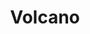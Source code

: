 ---
layout: place
title: "Volcano"
permalink: /texas/odessa/volcano.html
stateAbbr: TX
stateName: Texas
cityName: Odessa
place_id: ChIJzREzpivP-4YRd4Fc9BGpJcE
photos:
  - name: >-
      places/ChIJzREzpivP-4YRd4Fc9BGpJcE/photos/AeeoHcJ0DcVFZyeTBUnHa5vJXzfAMGF9tcOr3wTKgwtJ95Wc7XrSkUCyHI3aziht79SlA2J2WRcvk9hA-OGR5zX3NeLVhZyOXc8UryGgBMgbIWjbyIiGA_3EYREI9fX68CiIIrL0V_I61TmWZPGFkoLaoJ8MRp0d3EH4qagkhR28gbXGL83a26zAqZdG6LcpiH4yKzp51tOCF-b_3xgSyM_EVLStbaDKABNF4Yfq9BJDYcGD6vSAn2uHLzPPbzlXNUu1R05_chogfAsZhOPQjia6-IMPa3bJ-jswtvb9qD3-ynI_Y5-cgEsZzkmkRjgKr53hTPl0jGdWFGOVblPNDdOuwbJ1ZkBN7GoFROg1KtM8WaWcx45OX6wUrVktRT0-CgVo93f69mTL2jBp9bxFX8aETIq729VM2689_IConHfS0dAfhA
    widthPx: 4032
    heightPx: 2268
    authorAttributions:
      - displayName: Monica Carne-McPherson
        uri: https://maps.google.com/maps/contrib/110244829637263031385
        photoUri: >-
          https://lh3.googleusercontent.com/a-/ALV-UjVW1DAvgNhczms_6fQHKmKyW1xrXxQTEBr6bG-RQYvHOTi-SO-c3A=s100-p-k-no-mo
    flagContentUri: >-
      https://www.google.com/local/imagery/report/?cb_client=maps_api_places.places_api&image_key=!1e10!2sCIHM0ogKEICAgID4t4CzaA&hl=en-US
    googleMapsUri: >-
      https://www.google.com/maps/place//data=!3m4!1e2!3m2!1sCIHM0ogKEICAgID4t4CzaA!2e10!4m2!3m1!1s0x86fbcf2ba63311cd:0xc125a911f45c8177
  - name: >-
      places/ChIJzREzpivP-4YRd4Fc9BGpJcE/photos/AeeoHcIky4l7tqy67KAYnP34aToGjY0RVXRplhnUpkcdaC3VSj-CfT4VHgyT-rFrk29vpXsfntA7u2r2PKXJN6yZhMh7BS3EZefqHRGVW9XQQjuBcvHU4WOF_cwal5Ps5_a_ctfbMJV9qFyIJ8eC5gj1Jwzzv_xtLYe0MRsD7PzhgLf1PRT5B6-ns4dhcjiskA4tjO7l-z0yD2ijJaDSoDGeJV-ncysmEhxCrhWacMPRax0FdgEwxIuDA__TcI9kPCds8Nq0qefvhgmTbqAAJtYaZx9LLjm3cTxlYy_DtFWQnsPnrUq5SUNYEh0x5G_wWXTv60EP7SbX3VMje6UEBFXlwr3YwTW3G3ObxtxMWqxBKGAUDc4MzWi4PSIaS9q_5s_fRjBO9koGn_EEMZRGbghu6DBaCSBo6qMC-m7gASREPUmszA
    widthPx: 4800
    heightPx: 3600
    authorAttributions:
      - displayName: C. Castillo
        uri: https://maps.google.com/maps/contrib/103477083320839840906
        photoUri: >-
          https://lh3.googleusercontent.com/a/ACg8ocK4sR9O_s4gInfLkXoXFqyRb3NM2BtKSRaRrYeI1BeKSFU5ppE=s100-p-k-no-mo
    flagContentUri: >-
      https://www.google.com/local/imagery/report/?cb_client=maps_api_places.places_api&image_key=!1e10!2sCIHM0ogKEICAgICGi4rwLQ&hl=en-US
    googleMapsUri: >-
      https://www.google.com/maps/place//data=!3m4!1e2!3m2!1sCIHM0ogKEICAgICGi4rwLQ!2e10!4m2!3m1!1s0x86fbcf2ba63311cd:0xc125a911f45c8177
  - name: >-
      places/ChIJzREzpivP-4YRd4Fc9BGpJcE/photos/AeeoHcIVOua04x1eNjClf7Lx9IMj-keya2SsUzxkzlswluwx_GGzKjd-e0xRbnuY_v1Z4Qxgw-D6KtWKnPbHFaOmLV2EUiIXo6y0W33PBhNPdlXR2o4w0gB8ys-nl8KKh_34Yr7WrM_VOiTxxz7zbFxrDh3r-YUi02sib0q7GXCGoWooW60ptwJBEUWRr1GVGJp0zzmL6b3RSx20FZFvUEN0sPypfMknvp7S-ZnaXjPuvJpCbwBWbpqi7tOpYY6ljdiaf6FcHMD2iB4tAIwA-vu6BdN_p7vNTt7mt5McPj8cj3FQEZQ3lOUTc8z26iHunzxxgH0q7rPLUAmPXph6jbTqdFJ6ltXVyKQhglLJ-BUy691KTnX-T4f_189w6XPLHo7chWb3F7F7VVP4A5bSYYIC0nKbn5b9ZWWzCkyzAx4fggdaAS0
    widthPx: 3024
    heightPx: 4032
    authorAttributions:
      - displayName: Darby Jackson
        uri: https://maps.google.com/maps/contrib/110008776477371082932
        photoUri: >-
          https://lh3.googleusercontent.com/a-/ALV-UjWG1FcbqL6FnW1CMx4Fwfj7PHNoDH5C9rpNqAeRi8b2hVVOEvRe=s100-p-k-no-mo
    flagContentUri: >-
      https://www.google.com/local/imagery/report/?cb_client=maps_api_places.places_api&image_key=!1e10!2sCIHM0ogKEICAgMCw1KGCxgE&hl=en-US
    googleMapsUri: >-
      https://www.google.com/maps/place//data=!3m4!1e2!3m2!1sCIHM0ogKEICAgMCw1KGCxgE!2e10!4m2!3m1!1s0x86fbcf2ba63311cd:0xc125a911f45c8177
  - name: >-
      places/ChIJzREzpivP-4YRd4Fc9BGpJcE/photos/AeeoHcI_p5SY8q_ixPgUQfwNEUQBUuRJGqxUlcxYQQ0fnvqvssWvEYsap5kb1BkOhI-aiyFh86P6maoCgIuWoi1O6lL9rM82mm6fiqA8Zy8_SeJFJMojX8lh7DsiK2TYb4kDeNiMGHz04cFyCvSDCDYdjKc0an-1kUMFgYtx9FHquovo08HNBDlq0HB47xIZxfrFCypX6rScIdK0x1Ga7dlYqTE-5nS0XE9hMOfxY4hs2SsEsXN3EONFpCct6ropnsrsKhnjZD9QDTe2OHzB_IdGll2VFoo_E2-xmeoS8mx8_H49j_7N1KJ7mObM37v_edc0jJhylMoV-XFFMWVQMvs2terYSCYgSBzKQa8S7eJBqwlde1g_VLmY32Mo30lnPa92HuGpepW7dE60ybTcolTFiVl6mbuCD17RxXjcq4tO9h1_1Ovm
    widthPx: 3000
    heightPx: 4000
    authorAttributions:
      - displayName: Ana karen
        uri: https://maps.google.com/maps/contrib/113266073851661578767
        photoUri: >-
          https://lh3.googleusercontent.com/a-/ALV-UjUoqSjVqPD5I1RvbwvKBMl4idJzLH4kuOnhYXXlocfkIa-6WRvH=s100-p-k-no-mo
    flagContentUri: >-
      https://www.google.com/local/imagery/report/?cb_client=maps_api_places.places_api&image_key=!1e10!2sCIHM0ogKEICAgMDAiqKxyAE&hl=en-US
    googleMapsUri: >-
      https://www.google.com/maps/place//data=!3m4!1e2!3m2!1sCIHM0ogKEICAgMDAiqKxyAE!2e10!4m2!3m1!1s0x86fbcf2ba63311cd:0xc125a911f45c8177
  - name: >-
      places/ChIJzREzpivP-4YRd4Fc9BGpJcE/photos/AeeoHcIHH3oIjGOVHqCjbKboOsICD2Qa7B77JQFj-0ivKFhX5Prx_OkBuNOV_taFyp3F8HXJLQxeRymV7NUBEYpytSrHQn2zXesFhFLYAEOzsPbzn0OeBf2mVOzUcP4XOG-3USP0qK_6zH-jA-xFqAeNfGAmeVXatAcdeki8jnxILDpCHkrp81zzdbdhGQSurKj4BTwVqb-0pzFq-uMpkS0d17kYTlijHRofgH2nmLkx3_S3NmHVTdTcGwGIIGMBWjByNw7_w7_2QDmme8PvTqacFRwYk0FfLBhR1HiqG3M72W-bjbdUReiqp5biv7TjotNpMJSm5FmXr_cX5DJiRvnEGh0CewoezeR56VgBcicRtU7KulChB_OUQ32JfPPdxH4LqHjtHwSE_8NiTLOWSy0R3ypdYWinWSVfv9ioU7s4IPc
    widthPx: 3024
    heightPx: 4032
    authorAttributions:
      - displayName: Darby Jackson
        uri: https://maps.google.com/maps/contrib/110008776477371082932
        photoUri: >-
          https://lh3.googleusercontent.com/a-/ALV-UjWG1FcbqL6FnW1CMx4Fwfj7PHNoDH5C9rpNqAeRi8b2hVVOEvRe=s100-p-k-no-mo
    flagContentUri: >-
      https://www.google.com/local/imagery/report/?cb_client=maps_api_places.places_api&image_key=!1e10!2sCIHM0ogKEICAgIDL_oauIw&hl=en-US
    googleMapsUri: >-
      https://www.google.com/maps/place//data=!3m4!1e2!3m2!1sCIHM0ogKEICAgIDL_oauIw!2e10!4m2!3m1!1s0x86fbcf2ba63311cd:0xc125a911f45c8177
  - name: >-
      places/ChIJzREzpivP-4YRd4Fc9BGpJcE/photos/AeeoHcKfW8EIqD1iWZCM8cchUtVhMvKaNQbz8J1tbJaT58-GnodvDNk_TisOSA4OnPyc9punybPVoaTMQVKeQA8LBOxtp5KUDtYuiawOJtQRBy7het2II5Ek9RFu_co9PsYEuycExL3Oy4_Pskfy95-wK-zfjtabZhu3DcPcyeOB79obyuO9WUVGbJzvVlGZNkSqAyrItA57hL47dYHHdjDV2k9cEmXBi85QfyOCFi8uBEH7upeBy4PkA3Xpz8nLVdpXV1RDJIqu7ggCW3FLQR8gbK1AjejbSm-FcrXXPCX0GQy3oE7hXWVlE7Eyy66-fUJvuqxLnJLorOlMZje7CeJzxuYlI9xX8vutqVdsxpZcG1pScT9Hd6pmMpMs5WmEKhH1Oc6ufHq3cpG2GETZk0ceV-rj2MtGao6xNS0T-zFipqUOMutK
    widthPx: 1816
    heightPx: 4032
    authorAttributions:
      - displayName: Flex Von
        uri: https://maps.google.com/maps/contrib/116154821938240513010
        photoUri: >-
          https://lh3.googleusercontent.com/a-/ALV-UjWHrf4PWIspkadfT8i2Q5l0TH2JeerRbwtCFqN1sliPvpkiZaNHNQ=s100-p-k-no-mo
    flagContentUri: >-
      https://www.google.com/local/imagery/report/?cb_client=maps_api_places.places_api&image_key=!1e10!2sCIHM0ogKEICAgMCgtrDrigE&hl=en-US
    googleMapsUri: >-
      https://www.google.com/maps/place//data=!3m4!1e2!3m2!1sCIHM0ogKEICAgMCgtrDrigE!2e10!4m2!3m1!1s0x86fbcf2ba63311cd:0xc125a911f45c8177
  - name: >-
      places/ChIJzREzpivP-4YRd4Fc9BGpJcE/photos/AeeoHcIe-J6-WButfyI7qjLn4_lhN3IP0Ya8PMjumiWYVj10Y57i1STZbENT0bkaBI66fF2-HWXbwbZs5kS-SR2w_YCArn08ol-7EFUhbv3POpzLE54wfBklNEb0TG38-f2Hrvz10ZZvJ8JZjmL2zToVTFDWa2jn1-9eQ3EPPANA1Xg273tuPg6GefFmXHgWLdtZtyX9eK60PXCEqGjhrrX3OFSdqlCdLCy7BmWtF59V3maitPNKqixyfAxsdPPQxFD_uZlO9u-8fnTU3p0hhCmwD3wfC2zCzHZPIPK-g6OcSIfW8SNMb7KyaWJlMRe0i4yUbkIKfAuz9TzyO8vZ-3rcLOYef-U219WnDOrxUNvZi5W4qzPuC36SjcrRSqDM0bVaX0FN4FS7m8yKPEllH2RrdHhouZZSlWYvfU6OF9BzE-pwEknB
    widthPx: 2391
    heightPx: 1800
    authorAttributions:
      - displayName: Emily Mendoza
        uri: https://maps.google.com/maps/contrib/107507920359468274394
        photoUri: >-
          https://lh3.googleusercontent.com/a-/ALV-UjVjFNLc7XREFNyXx0wfFK3hD9VEUZlkWizb1jobgMR0IA4_Oe7IJA=s100-p-k-no-mo
    flagContentUri: >-
      https://www.google.com/local/imagery/report/?cb_client=maps_api_places.places_api&image_key=!1e10!2sCIHM0ogKEICAgIDO5aK34wE&hl=en-US
    googleMapsUri: >-
      https://www.google.com/maps/place//data=!3m4!1e2!3m2!1sCIHM0ogKEICAgIDO5aK34wE!2e10!4m2!3m1!1s0x86fbcf2ba63311cd:0xc125a911f45c8177
  - name: >-
      places/ChIJzREzpivP-4YRd4Fc9BGpJcE/photos/AeeoHcIxhTnCdNvSCvzCmD7hVbNengvj3qsxzArZG428iT2fHOuVEpyVJ2AaRt5ZxRucFifRMKfyU23Yir4rrHZBXIbNA3BL67gxsB0Hl2aSjdaomPw0WptWHk6_zLMNXizJZGBcDTJP_LojRSek8vqtBXf6GCyXdIlEvJWuHvKCHfuurjKwTBs5GYRKqajsGzalrn8gKfwYX2QsZCNzEEvrmDk6TF--1XvtmSGhjaWCA8KqTmw6N7yMcicTGoIEUIrKaF-YjNT2h7uoy4GTRp3RKIssno5f2eX5dmi9jtKWN9nsArPYdGlgydi_Wr9Dv6gDYHixtcJGU3ERJmklmfISFgtI9M84zJvHtmz08wDoHlWoBbvWEtF42mJL1wayWqIc0y0ywJg8tABhxsQJLc_flIeE6pUdkLjZhyfjggysJ50ESjIa
    widthPx: 4000
    heightPx: 3000
    authorAttributions:
      - displayName: Ik R
        uri: https://maps.google.com/maps/contrib/100268454746246043219
        photoUri: >-
          https://lh3.googleusercontent.com/a-/ALV-UjUVPHIgkLqDRllpHoUz_pIV95XIPrdms_fh8xjoxNtJ9_DI3_k=s100-p-k-no-mo
    flagContentUri: >-
      https://www.google.com/local/imagery/report/?cb_client=maps_api_places.places_api&image_key=!1e10!2sCIHM0ogKEICAgID1iM29sgE&hl=en-US
    googleMapsUri: >-
      https://www.google.com/maps/place//data=!3m4!1e2!3m2!1sCIHM0ogKEICAgID1iM29sgE!2e10!4m2!3m1!1s0x86fbcf2ba63311cd:0xc125a911f45c8177
  - name: >-
      places/ChIJzREzpivP-4YRd4Fc9BGpJcE/photos/AeeoHcI-7FKTTOMUP5_B-vv1qyXBVW9HNOwp7AW6NhCfJYF6MHqxDZNCJkGvcA6R8NsZRdkCbyaQXojKCaLvfkVKlH4Z2WXbcTVh7MjyeVEx-C3owlWKJW8UmSa_Ac0rfTaw0_QFRzuw5q39FkUDg0dUC0AGOrHN8bu_OM_9RCqqz927VbLNFYvmxqHputxcLjuiIv1oJEPp_ZudLlmIYv9sgkhutgqb12SMY142xmeNS1RM55onSOhvqaET8v7tLvbSFu-t4aE2TRXj_St2-9Jekhcxs3H5DGzoWzuZ9zeTlpPR4sp06OOpmdLFjbyvWQuv-l89oM3Vu7silvWjbda9eH31SeSEkYQjsq4JDnY4mHYwMLqbU7vcA1CKStPz-KhLhsunzvhZS39aMhYZPKwptBfKnZhXSxV8bDGA35O1YV0t0g
    widthPx: 3024
    heightPx: 4032
    authorAttributions:
      - displayName: Josiah McCloud
        uri: https://maps.google.com/maps/contrib/112484324743373820902
        photoUri: >-
          https://lh3.googleusercontent.com/a-/ALV-UjWRISLZVbjIXAyzy4pd9zJ9LORFu-o9eLTlFIWHtKuW-KpOpSjnfA=s100-p-k-no-mo
    flagContentUri: >-
      https://www.google.com/local/imagery/report/?cb_client=maps_api_places.places_api&image_key=!1e10!2sCIHM0ogKEICAgMCAn-KWBw&hl=en-US
    googleMapsUri: >-
      https://www.google.com/maps/place//data=!3m4!1e2!3m2!1sCIHM0ogKEICAgMCAn-KWBw!2e10!4m2!3m1!1s0x86fbcf2ba63311cd:0xc125a911f45c8177
  - name: >-
      places/ChIJzREzpivP-4YRd4Fc9BGpJcE/photos/AeeoHcIWqlWfMg1b06jVE4GPskywGoup0cEG7i-q3YP-KKf3uHBtE5F8XG7UduYJmbVuGaYav12ZzbihNW01Oichi-fUgx_mqVdPGrohfocmLXYAFJZ7nO8UrF7P4LdJEGNPhwss-lyWDoLeJ2pmIYkdbvLqMXHUg9lM2_fyy4p4WtWOoS_KL3zpZ1BHRIVEmIy39-iVcmI6sQbRsCaCJvmOu9yN7Xrmn_afHF9yachtCsO9PAp0d0gi_qStzVbWjl8KZR0FKYGhb62E--qqIiBn9V3fWtWIX2InWLLFE5aIpdvimlXQTP5Zo7G8j_EM8C4dlPyEgk2HzsBgL4gLvEitvBnfL88cUZbv_MgM3GUsZr8O0QW_K-wzzCYOEzGsk0mizpnUCGvaR0gyHmdFbBzCskubMGE8P1DcxfUUEH6O_QCaOmAy
    widthPx: 3024
    heightPx: 4032
    authorAttributions:
      - displayName: Svetla Margo
        uri: https://maps.google.com/maps/contrib/106394056169710781820
        photoUri: >-
          https://lh3.googleusercontent.com/a-/ALV-UjVz24I3LyvwCXgSEqQfl5GwJxFFQyvmM9QGKHVVExSs9McGVmg=s100-p-k-no-mo
    flagContentUri: >-
      https://www.google.com/local/imagery/report/?cb_client=maps_api_places.places_api&image_key=!1e10!2sCIHM0ogKEICAgMDArbDjmwE&hl=en-US
    googleMapsUri: >-
      https://www.google.com/maps/place//data=!3m4!1e2!3m2!1sCIHM0ogKEICAgMDArbDjmwE!2e10!4m2!3m1!1s0x86fbcf2ba63311cd:0xc125a911f45c8177
address: 3952 E 42nd St, Odessa, TX 79762, USA
street: 3952 E 42nd St
city: Odessa
state: TX
zip: '79762'
country: USA
neighborhood: null
latitude: '31.889698'
longitude: '-102.346955'
accessibility_options:
  wheelchairAccessibleParking: true
  wheelchairAccessibleEntrance: true
  wheelchairAccessibleRestroom: true
  wheelchairAccessibleSeating: true
business_status: OPERATIONAL
name: Volcano
google_maps_links:
  directionsUri: >-
    https://www.google.com/maps/dir//''/data=!4m7!4m6!1m1!4e2!1m2!1m1!1s0x86fbcf2ba63311cd:0xc125a911f45c8177!3e0
  placeUri: https://maps.google.com/?cid=13917716118037627255
  writeAReviewUri: >-
    https://www.google.com/maps/place//data=!4m3!3m2!1s0x86fbcf2ba63311cd:0xc125a911f45c8177!12e1
  reviewsUri: >-
    https://www.google.com/maps/place//data=!4m4!3m3!1s0x86fbcf2ba63311cd:0xc125a911f45c8177!9m1!1b1
  photosUri: >-
    https://www.google.com/maps/place//data=!4m3!3m2!1s0x86fbcf2ba63311cd:0xc125a911f45c8177!10e5
primary_type: Asian Restaurant
opening_hours:
  regular: null
  current: null
secondary_opening_hours:
  regular:
    weekdayDescriptions: null
    type: null
  current:
    weekdayDescriptions: null
    type: null
phone: null
price_level: null
price_range: null
rating: null
rating_count: 0
website: null
description: null
reviews: null
parking_options: null
payment_options: null
allow_dogs: null
curbside_pickup: null
delivery: null
dine_in: null
good_for_children: null
good_for_groups: null
good_for_sports: null
live_music: null
menu_for_children: null
outdoor_seating: null
reservable: null
restroom: null
serves_beer: null
serves_breakfast: null
serves_brunch: null
serves_cocktails: null
serves_coffee: null
serves_dinner: null
serves_dessert: null
serves_lunch: null
serves_vegetarian_food: null
serves_wine: null
takeout: null

---